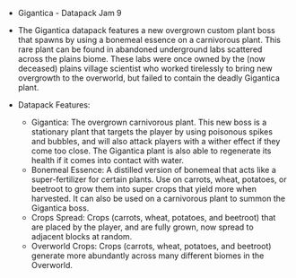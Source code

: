 
- Gigantica - Datapack Jam 9

- The Gigantica datapack features a new overgrown custom plant boss that spawns by using a bonemeal essence on a carnivorous plant. This rare plant can be found in abandoned underground labs scattered across the plains biome. These labs were once owned by the (now deceased) plains village scientist who worked tirelessly to bring new overgrowth to the overworld, but failed to contain the deadly Gigantica plant.

- Datapack Features:

    - Gigantica: The overgrown carnivorous plant. This new boss is a stationary plant that targets the player by using poisonous spikes and bubbles, and will also attack players with a wither effect if they come too close. The Gigantica plant is also able to regenerate its health if it comes into contact with water.
    - Bonemeal Essence: A distilled version of bonemeal that acts like a super-fertilizer for certain plants. Use on carrots, wheat, potatoes, or beetroot to grow them into super crops that yield more when harvested. It can also be used on a carnivorous plant to summon the Gigantica boss.
    - Crops Spread: Crops (carrots, wheat, potatoes, and beetroot) that are placed by the player, and are fully grown, now spread to adjacent blocks at random.
    - Overworld Crops: Crops (carrots, wheat, potatoes, and beetroot) generate more abundantly across many different biomes in the Overworld.
